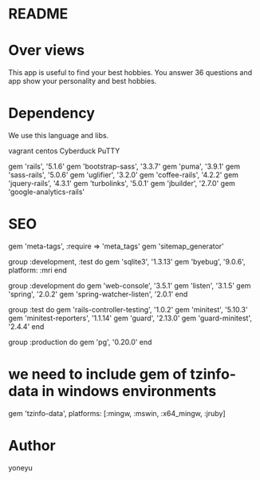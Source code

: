 # README

# Over views

This app is useful to find your best hobbies. 
You answer 36 questions and app show your personality and best hobbies.

# Dependency
We use this language and libs.

vagrant
centos
Cyberduck
PuTTY

gem 'rails',        '5.1.6'
gem 'bootstrap-sass', '3.3.7'
gem 'puma',         '3.9.1'
gem 'sass-rails',   '5.0.6'
gem 'uglifier',     '3.2.0'
gem 'coffee-rails', '4.2.2'
gem 'jquery-rails', '4.3.1'
gem 'turbolinks',   '5.0.1'
gem 'jbuilder',     '2.7.0'
gem 'google-analytics-rails'

# SEO
gem 'meta-tags', :require => 'meta_tags'
gem 'sitemap_generator'

group :development, :test do
  gem 'sqlite3', '1.3.13'
  gem 'byebug',  '9.0.6', platform: :mri
end

group :development do
  gem 'web-console',           '3.5.1'
  gem 'listen',                '3.1.5'
  gem 'spring',                '2.0.2'
  gem 'spring-watcher-listen', '2.0.1'
end

group :test do
  gem 'rails-controller-testing', '1.0.2'
  gem 'minitest',                 '5.10.3'
  gem 'minitest-reporters',       '1.1.14'
  gem 'guard',                    '2.13.0'
  gem 'guard-minitest',           '2.4.4'
end

group :production do
  gem 'pg', '0.20.0'
end

# we need to include gem of tzinfo-data in windows environments
gem 'tzinfo-data', platforms: [:mingw, :mswin, :x64_mingw, :jruby]

# Author
yoneyu

